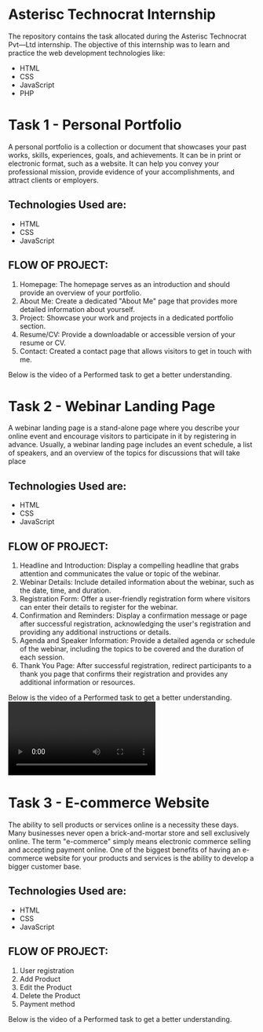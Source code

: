 # Asterisc Technocrat Internship
The repository contains the task allocated during the Asterisc Technocrat Pvt—Ltd internship.
The objective of this internship was to learn and practice the web development technologies like:
* HTML
* CSS
* JavaScript
* PHP

# Task 1 - Personal Portfolio
A personal portfolio is a collection or document that showcases your past works, skills, experiences, goals, and achievements. It can be in print or electronic format, such as a website. It can help you convey your professional mission, provide evidence of your accomplishments, and attract clients or employers.

## Technologies Used are:
- HTML
- CSS
- JavaScript

## FLOW OF PROJECT:
1. Homepage: The homepage serves as an introduction and should provide an overview of your portfolio.
2. About Me: Create a dedicated "About Me" page that provides more detailed information about yourself.
3. Project: Showcase your work and projects in a dedicated portfolio section.
4. Resume/CV: Provide a downloadable or accessible version of your resume or CV.
5. Contact: Created a contact page that allows visitors to get in touch with me.

Below is the video of a Performed task to get a better understanding.






# Task 2 - Webinar Landing Page
A webinar landing page is a stand-alone page where you describe your online event and encourage visitors to participate in it by registering in advance. Usually, a webinar landing page includes an event schedule, a list of speakers, and an overview of the topics for discussions that will take place

## Technologies Used are:
- HTML
- CSS
- JavaScript

## FLOW OF PROJECT:
1. Headline and Introduction: Display a compelling headline that grabs attention and communicates the
value or topic of the webinar.
2. Webinar Details: Include detailed information about the webinar, such as the date, time, and duration.
3. Registration Form: Offer a user-friendly registration form where visitors can enter their details to
register for the webinar.
4. Confirmation and Reminders: Display a confirmation message or page after successful registration,
acknowledging the user's registration and providing any additional instructions or details.
5. Agenda and Speaker Information: Provide a detailed agenda or schedule of the webinar, including the
topics to be covered and the duration of each session.
6. Thank You Page: After successful registration, redirect participants to a thank you page that confirms their
registration and provides any additional information or resources.

Below is the video of a Performed task to get a better understanding.
![Output](Task-2.mp4)



# Task 3 - E-commerce Website
The ability to sell products or services online is a necessity these days. Many businesses never open a brick-and-mortar store and sell exclusively online. The term "e-commerce" simply means electronic commerce selling and accepting payment online. One of the biggest benefits of having an e-commerce website for your products and services is the ability to develop a bigger customer base.

## Technologies Used are:
- HTML
- CSS
- JavaScript


## FLOW OF PROJECT:
1. User registration
2. Add Product
3. Edit the Product
4. Delete the Product
6. Payment method

Below is the video of a Performed task to get a better understanding.









